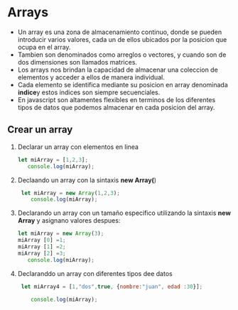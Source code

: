 # Arrays

- Un array es una zona de almacenamiento continuo, donde se pueden introducir varios valores, cada un de ellos ubicados por la posicion que ocupa en el array.
- Tambien son denominados como arreglos o vectores, y cuando son de dos dimensiones son llamados matrices.
- Los arrays nos brindan la capacidad de almacenar una coleccion de elementos y acceder a ellos de manera individual.
- Cada elemento se identifica mediante su posicion en array denominada **indice**y estos indices son siempre secuenciales.
- En javascript son altamentes flexibles en terminos de los diferentes tipos de datos que podemos almacenar en cada posicion del array.



## Crear un array

1. Declarar un array con elementos en linea

     ```Javascript
     let miArray = [1,2,3];
        console.log(miArray);
      ``` 
2. Declaando un array con la sintaxis **new Array(**)

    ```Javascript
     let miArray = new Array(1,2,3);
        console.log(miArray);
      ``` 
3. Declarando un array con un tamaño especifico utilizando la sintaxis **new Array** y asignano valores despues:
     ```Javascript
     let miArray = new Array(3);
     miArray [0] =1;
     miArray [1] =2;
     miArray [2] =3;
        console.log(miArray);
      ``` 
4. Declaranddo un array con diferentes tipos dee datos
    ```Javascript
     let miArray4 = [1,"dos",true, {nombre:"juan", edad :30}];
     
        console.log(miArray);
      ``` 
